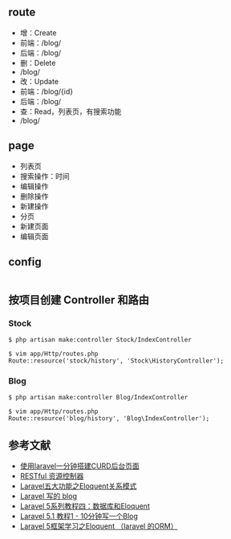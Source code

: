 ## route
* 增：Create
 * 前端：/blog/
 * 后端：/blog/
* 删：Delete
 * /blog/
* 改：Update
 * 前端：/blog/{id}
 * 后端：/blog/   
* 查：Read，列表页，有搜索功能
 * /blog/

## page
* 列表页
 * 搜索操作：时间
 * 编辑操作
 * 删除操作
 * 新建操作
 * 分页
* 新建页面
* 编辑页面

## config
```

```

## 按项目创建 Controller 和路由
### Stock
```
$ php artisan make:controller Stock/IndexController

$ vim app/Http/routes.php
Route::resource('stock/history', 'Stock\HistoryController');
```

### Blog
```
$ php artisan make:controller Blog/IndexController

$ vim app/Http/routes.php
Route::resource('blog/history', 'Blog\IndexController');
```



## 参考文献
* [使用laravel一分钟搭建CURD后台页面](http://www.cnblogs.com/yjf512/p/4061892.html)
* [RESTful 资源控制器](http://www.golaravel.com/laravel/docs/5.1/controllers/#restful-resource-controllers)
* [Laravel五大功能之Eloquent关系模式](http://blog.csdn.net/xd43100678/article/details/24376607)
* [Laravel 写的 blog](http://www.zhangxihai.cn/)
* [Laravel 5系列教程四：数据库和Eloquent](https://jellybool.com/post/programming-with-laravel-5-database-and-eloquent-model)
* [Laravel 5.1 教程1 - 10分钟写一个Blog](http://www.zhangxihai.cn/archives/120)
* [Laravel 5框架学习之Eloquent （laravel 的ORM）](http://www.jb51.net/article/63683.htm)
